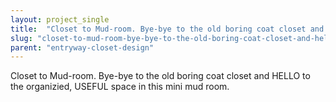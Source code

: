 ```yaml
---
layout: project_single
title:  "Closet to Mud-room. Bye-bye to the old boring coat closet and HELLO to the organizied, USEFUL space in this mini mud room."
slug: "closet-to-mud-room-bye-bye-to-the-old-boring-coat-closet-and-hello-to-the-organizied"
parent: "entryway-closet-design"
---
```

Closet to Mud-room. Bye-bye to the old boring coat closet and HELLO to the organizied, USEFUL space in this mini mud room.